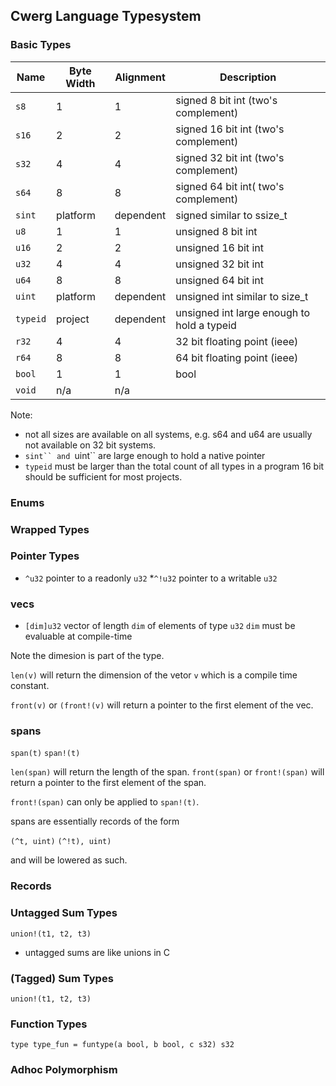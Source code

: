## Cwerg Language Typesystem

### Basic Types



| Name     | Byte Width | Alignment | Description                                |
| -------- | ---------- | --------- | ------------------------------------------ |
| `s8`     | 1          | 1         | signed 8 bit int (two's complement)        |
| `s16`    | 2          | 2         | signed 16 bit int (two's complement)       |
| `s32`    | 4          | 4         | signed 32 bit int (two's complement)       |
| `s64`    | 8          | 8         | signed 64 bit int( two's complement)       |
| `sint`   | platform   | dependent | signed similar to ssize_t                  |
| `u8`     | 1          | 1         | unsigned 8 bit int                         |
| `u16`    | 2          | 2         | unsigned 16 bit int                        |
| `u32`    | 4          | 4         | unsigned 32 bit int                        |
| `u64`    | 8          | 8         | unsigned 64 bit int                        |
| `uint`   | platform   | dependent | unsigned int similar to size_t             |
| `typeid` | project   | dependent | unsigned int large enough to hold a typeid |
| `r32`    | 4          | 4         | 32 bit floating point (ieee)               |
| `r64`    | 8          | 8         | 64 bit floating point (ieee)               |
| `bool`   | 1          | 1         | bool                                       |
| `void`   | n/a        | n/a       |                                            |

Note:
* not all sizes are available on all systems, e.g. s64 and u64 are usually not available on 32 bit
  systems.
* `sint`` and `uint`` are large enough to hold a native pointer
* `typeid` must be larger than the total count of all types in a program 16 bit should be
  sufficient for most projects.

### Enums



### Wrapped Types

### Pointer Types

* `^u32` pointer to a readonly `u32`
*`^!u32` pointer to a writable `u32`


### vecs

* `[dim]u32`  vector of length `dim` of elements of type `u32`
   `dim` must be evaluable at compile-time

Note the dimesion is part of the type.

`len(v)` will return the dimension of the vetor `v`
which is a compile time constant.

`front(v)`  or  `(front!(v)`  will return
a pointer to the first element of the vec.



### spans

`span(t)`
`span!(t)`


`len(span)` will return the length of the span.
`front(span)`  or  `front!(span)`  will return
a pointer to the first element of the span.

`front!(span)`  can only be applied to `span!(t)`.

spans are essentially records of the form

`(^t, uint)`
`(^!t), uint)`


and will be lowered as such.

### Records


### Untagged Sum Types

`union!(t1, t2, t3)`

* untagged sums are like unions in C


### (Tagged) Sum Types

`union!(t1, t2, t3)`

### Function Types

`type type_fun = funtype(a bool, b bool, c s32) s32`


### Adhoc Polymorphism